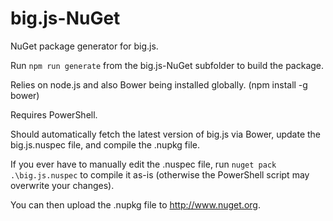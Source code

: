 big.js-NuGet
============

NuGet package generator for big.js.

Run `npm run generate` from the big.js-NuGet subfolder to build the package.

Relies on node.js and also Bower being installed globally. (npm install -g bower)

Requires PowerShell.

Should automatically fetch the latest version of big.js via Bower, update the big.js.nuspec file, and compile the .nupkg file.

If you ever have to manually edit the .nuspec file, run `nuget pack .\big.js.nuspec` to compile it as-is (otherwise the PowerShell script may overwrite your changes).

You can then upload the .nupkg file to http://www.nuget.org.
